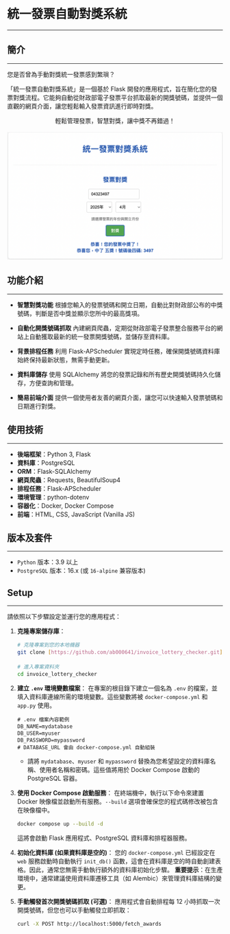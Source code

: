 # 統一發票自動對獎系統

---

## 簡介

---

您是否曾為手動對獎統一發票感到繁瑣？

「統一發票自動對獎系統」是一個基於 Flask 開發的應用程式，旨在簡化您的發票對獎流程。它能夠自動從財政部電子發票平台抓取最新的開獎號碼，並提供一個直觀的網頁介面，讓您輕鬆輸入發票資訊進行即時對獎。

<div align="center">
  輕鬆管理發票，智慧對獎，讓中獎不再錯過！<br><br>
  <img src="demo_image.png" alt="Demo 圖片" width="600"/><br>
  </div>

## 功能介紹

---

- **智慧對獎功能**
  根據您輸入的發票號碼和開立日期，自動比對財政部公布的中獎號碼，判斷是否中獎並顯示您所中的最高獎項。

- **自動化開獎號碼抓取**
  內建網頁爬蟲，定期從財政部電子發票整合服務平台的網站上自動獲取最新的統一發票開獎號碼，並儲存至資料庫。

- **背景排程任務**
  利用 Flask-APScheduler 實現定時任務，確保開獎號碼資料庫始終保持最新狀態，無需手動更新。

- **資料庫儲存**
  使用 SQLAlchemy 將您的發票記錄和所有歷史開獎號碼持久化儲存，方便查詢和管理。

- **簡易前端介面**
  提供一個使用者友善的網頁介面，讓您可以快速輸入發票號碼和日期進行對獎。

## 使用技術

---

- **後端框架**：Python 3, Flask
- **資料庫**：PostgreSQL
- **ORM**：Flask-SQLAlchemy
- **網頁爬蟲**：Requests, BeautifulSoup4
- **排程任務**：Flask-APScheduler
- **環境管理**：python-dotenv
- **容器化**：Docker, Docker Compose
- **前端**：HTML, CSS, JavaScript (Vanilla JS)

## 版本及套件

---

- `Python` 版本：3.9 以上
- `PostgreSQL` 版本：16.x (或 `16-alpine` 兼容版本)

## Setup

---

請依照以下步驟設定並運行您的應用程式：

1.  **克隆專案儲存庫**：
    ```bash
    # 克隆專案到您的本地機器
    git clone [https://github.com/ab000641/invoice_lottery_checker.git](https://github.com/ab000641/invoice_lottery_checker.git)

    # 進入專案資料夾
    cd invoice_lottery_checker
    ```

2.  **建立 `.env` 環境變數檔案**：
    在專案的根目錄下建立一個名為 `.env` 的檔案，並填入資料庫連線所需的環境變數。這些變數將被 `docker-compose.yml` 和 `app.py` 使用。
    ```env
    # .env 檔案內容範例
    DB_NAME=mydatabase
    DB_USER=myuser
    DB_PASSWORD=mypassword
    # DATABASE_URL 會由 docker-compose.yml 自動組裝
    ```
    * 請將 `mydatabase`、`myuser` 和 `mypassword` 替換為您希望設定的資料庫名稱、使用者名稱和密碼。這些值將用於 Docker Compose 啟動的 PostgreSQL 容器。

3.  **使用 Docker Compose 啟動服務**：
    在終端機中，執行以下命令來建置 Docker 映像檔並啟動所有服務。`--build` 選項會確保您的程式碼修改被包含在映像檔中。
    ```bash
    docker compose up --build -d
    ```
    這將會啟動 Flask 應用程式、PostgreSQL 資料庫和排程器服務。

4.  **初始化資料庫 (如果資料庫是空的)**：
    您的 `docker-compose.yml` 已經設定在 `web` 服務啟動時自動執行 `init_db()` 函數，這會在資料庫是空的時自動創建表格。因此，通常您無需手動執行額外的資料庫初始化步驟。
    **重要提示**：在生產環境中，通常建議使用資料庫遷移工具（如 Alembic）來管理資料庫結構的變更。

5.  **手動觸發首次開獎號碼抓取 (可選)**：
    應用程式會自動排程每 12 小時抓取一次開獎號碼，但您也可以手動觸發立即抓取：
    ```bash
    curl -X POST http://localhost:5000/fetch_awards
    ```